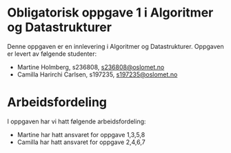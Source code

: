 # Obligatorisk oppgave 1 i Algoritmer og Datastrukturer

Denne oppgaven er en innlevering i Algoritmer og Datastrukturer. 
Oppgaven er levert av følgende studenter:
* Martine Holmberg, s236808, s236808@oslomet.no
* Camilla Harirchi Carlsen, s197235, s197235@oslomet.no

# Arbeidsfordeling

I oppgaven har vi hatt følgende arbeidsfordeling:
* Martine har hatt ansvaret for oppgave 1,3,5,8
* Camilla har hatt ansvaret for oppgave 2,4,6,7

